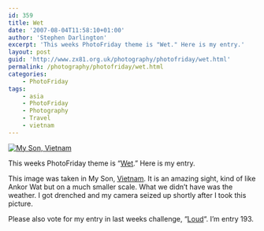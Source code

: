 ```yaml
---
id: 359
title: Wet
date: '2007-08-04T11:58:10+01:00'
author: 'Stephen Darlington'
excerpt: 'This weeks PhotoFriday theme is "Wet." Here is my entry.'
layout: post
guid: 'http://www.zx81.org.uk/photography/photofriday/wet.html'
permalink: /photography/photofriday/wet.html
categories:
    - PhotoFriday
tags:
    - asia
    - PhotoFriday
    - Photography
    - Travel
    - vietnam
---
```


[![My Son, Vietnam](https://i0.wp.com/farm4.staticflickr.com/3761/10817495966_5937132f79.jpg?resize=500%2C333)](http://www.flickr.com/photos/stephendarlington/10817495966/ "My Son, Vietnam by stephendarlington, on Flickr")

This weeks PhotoFriday theme is “[Wet](http://www.photofriday.com/archives/challenge/000690.php "PhotoFriday: Wet").” Here is my entry.

This image was taken in My Son, [Vietnam](/travel/vietnam-2005.html "Vietnam images and commentery"). It is an amazing sight, kind of like Ankor Wat but on a much smaller scale. What we didn’t have was the weather. I got drenched and my camera seized up shortly after I took this picture.

Please also vote for my entry in last weeks challenge, “[Loud](http://www.photofriday.com/linkviewer.php?id=688 "PhotoFriday: Loud")“. I’m entry 193.